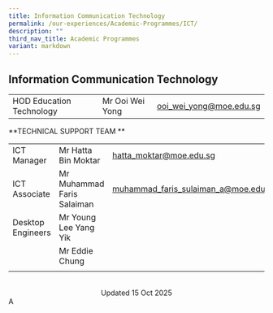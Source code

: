 ```yaml
---
title: Information Communication Technology
permalink: /our-experiences/Academic-Programmes/ICT/
description: ""
third_nav_title: Academic Programmes
variant: markdown
---
```

## Information Communication Technology



|  |  |  |
| -------- | -------- | -------- |
| HOD Education Technology    | Mr Ooi Wei Yong     | [ooi\_wei\_yong@moe.edu.sg](mailto:ooi_wei_yong@moe.edu.sg)     |


**TECHNICAL SUPPORT TEAM **

|  |  |  |
| -------- | -------- | -------- |
| ICT Manager    | Mr Hatta Bin Moktar     | [hatta\_moktar@moe.edu.sg](mailto:hatta_moktar@moe.edu.sg)     |
| ICT Associate    | Mr Muhammad Faris Salaiman  | [muhammad_faris_sulaiman_a@moe.edu.sg](mailto:lam_chee_leong@moe.edu.sg)     |
| Desktop Engineers    | Mr Young Lee Yang Yik    |     |
|    | Mr Eddie Chung   |     |
||||



<br>

<center> Updated 15  Oct 2025 </center> A